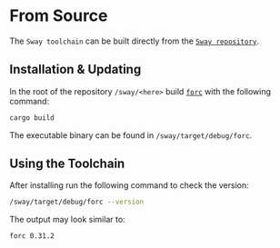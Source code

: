 # From Source

The `Sway toolchain` can be built directly from the [`Sway repository`](https://github.com/FuelLabs/sway).

## Installation & Updating

In the root of the repository `/sway/<here>` build [`forc`](https://fuellabs.github.io/sway/v0.44.0/book/forc/commands/index.html) with the following command:

```bash
cargo build
```

The executable binary can be found in `/sway/target/debug/forc`.

## Using the Toolchain

After installing run the following command to check the version:

```bash
/sway/target/debug/forc --version
```

The output may look similar to:

```bash
forc 0.31.2
```
